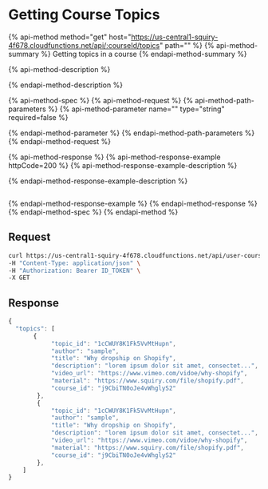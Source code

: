 # Getting Course Topics

{% api-method method="get" host="https://us-central1-squiry-4f678.cloudfunctions.net/api/:courseId/topics" path="" %}
{% api-method-summary %}
Getting topics in a course
{% endapi-method-summary %}

{% api-method-description %}

{% endapi-method-description %}

{% api-method-spec %}
{% api-method-request %}
{% api-method-path-parameters %}
{% api-method-parameter name="" type="string" required=false %}

{% endapi-method-parameter %}
{% endapi-method-path-parameters %}
{% endapi-method-request %}

{% api-method-response %}
{% api-method-response-example httpCode=200 %}
{% api-method-response-example-description %}

{% endapi-method-response-example-description %}

```text

```

{% endapi-method-response-example %}
{% endapi-method-response %}
{% endapi-method-spec %}
{% endapi-method %}

## **Request**

```bash
curl https://us-central1-squiry-4f678.cloudfunctions.net/api/user-courses \
-H "Content-Type: application/json" \
-H "Authorization: Bearer ID_TOKEN" \
-X GET
```

## **Response**

```javascript
{
  "topics": [
       {
            "topic_id": "1cCWUY8K1Fk5VvMtHupn",
            "author": "sample",
            "title": "Why dropship on Shopify",
            "description": "lorem ipsum dolor sit amet, consectet...",
            "video_url": "https://www.vimeo.com/vidoe/why-shopify",
            "material": "https://www.squiry.com/file/shopify.pdf",
            "course_id": "j9CbiTN0oJe4vWhglyS2"
        },
        {
            "topic_id": "1cCWUY8K1Fk5VvMtHupn",
            "author": "sample",
            "title": "Why dropship on Shopify",
            "description": "lorem ipsum dolor sit amet, consectet...",
            "video_url": "https://www.vimeo.com/vidoe/why-shopify",
            "material": "https://www.squiry.com/file/shopify.pdf",
            "course_id": "j9CbiTN0oJe4vWhglyS2"
        },
    ]
}
```
